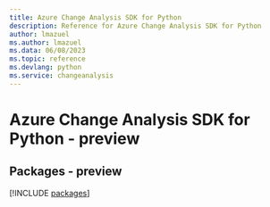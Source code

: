 ```yaml
---
title: Azure Change Analysis SDK for Python
description: Reference for Azure Change Analysis SDK for Python
author: lmazuel
ms.author: lmazuel
ms.data: 06/08/2023
ms.topic: reference
ms.devlang: python
ms.service: changeanalysis
---
```

# Azure Change Analysis SDK for Python - preview
## Packages - preview
[!INCLUDE [packages](change-analysis-index.md)]